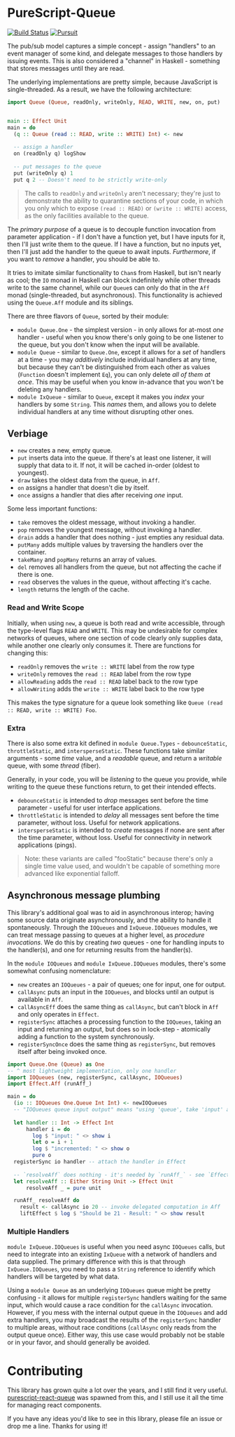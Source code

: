 # PureScript-Queue

[![Build Status](https://travis-ci.org/athanclark/purescript-queue.svg?branch=master)](https://travis-ci.org/athanclark/purescript-queue)
[![Pursuit](https://pursuit.purescript.org/packages/purescript-queue/badge)](https://pursuit.purescript.org/packages/purescript-queue)

The pub/sub model captures a simple concept - assign "handlers" to an event manager of
some kind, and delegate messages to those handlers by issuing events. This is also considered
a "channel" in Haskell - something that stores messages until they are read.

The underlying implementations are pretty simple, because JavaScript is single-threaded. As a
result, we have the following architecture:

```purescript
import Queue (Queue, readOnly, writeOnly, READ, WRITE, new, on, put)


main :: Effect Unit
main = do
  (q :: Queue (read :: READ, write :: WRITE) Int) <- new
  
  -- assign a handler
  on (readOnly q) logShow
  
  -- put messages to the queue
  put (writeOnly q) 1
  put q 2 -- Doesn't need to be strictly write-only
```

> The calls to `readOnly` and `writeOnly` aren't necessary; they're just to demonstrate
> the ability to quarantine sections of your code, in which you only which to expose
> `(read :: READ)` or `(write :: WRITE)` access, as the only facilities available to the queue.

The _primary purpose_ of a queue is to decouple function invocation from parameter application -
if I don't have a function yet, but I have inputs for it, then I'll just write them to the queue. If
I have a function, but no inputs yet, then I'll just add the handler to the queue to await inputs.
_Furthermore_, if you want to _remove_ a handler, you should be able to.

It tries to imitate similar functionality to `Chan`s from Haskell, but isn't nearly as cool; the
`IO` monad in Haskell can block indefinitely while other threads write to the same channel, while our
`Queue`s can only do that in the `Aff` monad (single-threaded, but asynchronous). This functionality
is achieved using the `Queue.Aff` module and its siblings.

There are three flavors of `Queue`, sorted by their module:

- `module Queue.One` - the simplest version - in only allows for at-most _one_ handler - useful when you
  know there's only going to be one listener to the queue, but you don't know when the input will be
  available.
- `module Queue` - similar to `Queue.One`, except it allows for a _set_ of handlers at a time - you may
  _additively_ include individual handlers at any time, but because they can't be distinguished from each
  other as values (`Function` doesn't implement `Eq`), you can only delete _all of them at once_. This may
  be useful when you know in-advance that you won't be deleting any handlers.
- `module IxQueue` - similar to `Queue`, except it makes you _index_ your handlers by some `String`. This
  _names_ them, and allows you to delete individual handlers at any time without disrupting other ones.


## Verbiage

- `new` creates a new, empty queue.
- `put` inserts data into the queue. If there's at least one listener, it will supply that data to it.
  If not, it will be cached in-order (oldest to youngest).
- `draw` takes the oldest data from the queue, in `Aff`. 
- `on` assigns a handler that doesn't die by itself.
- `once` assigns a handler that dies after receiving _one_ input.

Some less important functions:

- `take` removes the oldest message, without invoking a handler.
- `pop` removes the youngest message, without invoking a handler.
- `drain` adds a handler that does nothing - just empties any residual data.
- `putMany` adds multiple values by traversing the handlers over the container.
- `takeMany` and `popMany` returns an array of values.
- `del` removes all handlers from the queue, but not affecting the cache if there is one.
- `read` observes the values in the queue, without affecting it's cache.
- `length` returns the length of the cache.


### Read and Write Scope

Initially, when using `new`, a queue is both read and write accessible, through the type-level flags `READ` and `WRITE`.
This may be undesirable for complex networks of queues, where one section of code clearly only supplies data, while another
one clearly only consumes it. There are functions for changing this:

- `readOnly` removes the `write :: WRITE` label from the row type
- `writeOnly` removes the `read :: READ` label from the row type
- `allowReading` adds the `read :: READ` label back to the row type
- `allowWriting` adds the `write :: WRITE` label back to the row type

This makes the type signature for a queue look something like `Queue (read :: READ, write :: WRITE) Foo`.


### Extra

There is also some extra kit defined in `module Queue.Types` - `debounceStatic`, `throttleStatic`, and `intersperseStatic`.
These functions take similar arguments - some _time_ value, and a _readable_ queue, and return a _writable_ queue, with some _thread_ (fiber).

Generally, in your code, you will be _listening_ to the queue you provide, while writing to the queue these functions return, to get
their intended effects.


- `debounceStatic` is intended to _drop_ messages sent before the time parameter - useful for user interface applications.
- `throttleStatic` is intended to _delay_ all messages sent before the time parameter, without loss. Useful for network applications.
- `intersperseStatic` is intended to _create_ messages if none are sent after the time parameter, without loss. Useful for
  connectivity in network applications (pings).


> Note: these variants are called "fooStatic" because there's only a single time value used, and wouldn't be capable of something
> more advanced like exponential falloff.


## Asynchronous message plumbing

This library's additional goal was to aid in asynchronous interop; having some source data originate asynchronously,
and the ability to handle it spontaneously. Through the `IOQueues` and `IxQueue.IOQueues` modules, we can treat
message passing to queues at a higher level, as _procedure invocations_. We do this by creating _two_ queues - one
for handling inputs to the handler(s), and one for returning results from the handler(s).

In the `module IOQueues` and `module IxQueue.IOQueues` modules, there's some somewhat confusing nomenclature:

- `new` creates an `IOQueues` - a pair of queues; one for input, one for output.
- `callAsync` puts an input in the `IOQueues`, and blocks until an output is available in `Aff`.
- `callAsyncEff` does the same thing as `callAsync`, but can't block in `Aff` and only operates in `Effect`.
- `registerSync` attaches a processing function to the `IOQueues`, taking an input and returning an output,
  but does so in lock-step - atomically adding a function to the system synchronously.
- `registerSyncOnce` does the same thing as `registerSync`, but removes itself after being invoked once.


```purescript
import Queue.One (Queue) as One
-- ^ most lightweight implementation, only one handler
import IOQueues (new, registerSync, callAsync, IOQueues)
import Effect.Aff (runAff_)

main = do
  (io :: IOQueues One.Queue Int Int) <- newIOQueues
  -- "IOQueues queue input output" means "using 'queue', take 'input' and make 'output'."
  
  let handler :: Int -> Effect Int
      handler i = do
        log $ "input: " <> show i
        let o = i + 1
        log $ "incremented: " <> show o
        pure o
  registerSync io handler -- attach the handler in Effect
    
  -- `resolveAff` does nothing - it's needed by `runAff_` - see `Effect.Aff` for details
  let resolveAff :: Either String Unit -> Effect Unit
      resolveAff _ = pure unit

  runAff_ resolveAff do
    result <- callAsync io 20 -- invoke delegated computation in Aff
    liftEffect $ log $ "Should be 21 - Result: " <> show result
```

### Multiple Handlers

`module IxQueue.IOQueues` is useful when you need async `IOQueues` calls, but need to integrate into an
existing `IxQueue` with a network of handlers and data supplied. The primary difference with this is that
through `IxQueue.IOQueues`, you need to pass a `String` reference to identify which handlers will be targeted
by what data.


Using a `module Queue` as an underlying `IOQueues` queue might be pretty confusing - it allows for multiple
`registerSync` handlers waiting for the same input, which would cause a race condition for the `callAsync`
invocation. However, if you mess with the internal output queue in the `IOQueues` and add extra handlers,
you may broadcast the results of the `registerSync` handler to multiple areas, without race conditions
(`callAsync` only reads from the output queue once). Either way, this use case would probably not be stable
or in your favor, and should generally be avoided.


# Contributing

This library has grown quite a lot over the years, and I still find it very useful.
[purescript-react-queue](https://pursuit.purescript.org/packages/purescript-react-queue) was spawned from this,
and I still use it all the time for managing react components.

If you have any ideas you'd like to see in this library, please file an issue or drop me a line. Thanks for using
it!
